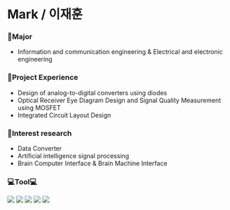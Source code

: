 **Mark / 이재훈**
====================


### 🏫Major
- Information and communication engineering & Electrical and electronic engineering

### 💼Project Experience
- Design of analog-to-digital converters using diodes
- Optical Receiver Eye Diagram Design and Signal Quality Measurement using MOSFET
- Integrated Circuit Layout Design


### 🔬Interest research
- Data Converter
- Artificial intelligence signal processing
- Brain Computer Interface & Brain Machine Interface

### 💻Tool💻
<img src="https://img.shields.io/badge/Python-3766AB?style=plastic&logo=Python&logoColor=white"/></a>
<img src="https://img.shields.io/badge/MATLAB-FF6600?style=plastic&logo=Atlassian&logoColor=blue"/>
<img src="https://img.shields.io/badge/PSPICE-red?style=plastic&logo=Amazon EC2&logoColor=black"/>
<img src="https://img.shields.io/badge/HSPICE-hotpink?style=plastic&logo=CircuitVerse&logoColor=green"/>
<img src="https://img.shields.io/badge/Verilog-black?style=flat&logo=AMD&logoColor=ED1C24"/>

